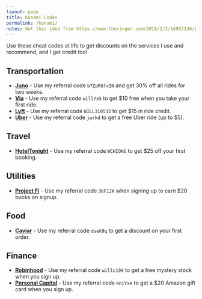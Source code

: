 ```yaml
---
layout: page
title: Konami Codes
permalink: /konami/
notes: Got this idea from https://www.theringer.com/2018/2/2/16957136/promo-codes-for-ringer-podcast-listeners and https://www.hoteltonight.com/promo-codes
---
```

Use these cheat codes at life to get discounts on the services I use and recommend, and I get credit too!

## Transportation

* **[Juno](https://join.gojuno.com/b7ZpRGfxIN)** - Use my referral code
  `b7ZpRGfxIN` and get 30% off all rides for two weeks.
* **[Via](https://ridewithvia.com/?pid=User_invite&c=email)** - Use my referral code `will7x5` to get $10 free when you take your first ride.
* **[Lyft](https://www.lyft.com/i/WILL310532)** - Use my referral code `WILL310532` to get $15 in ride credit.
* **[Uber](https://www.uber.com/invite/jwrkd)** - Use my referral code `jwrkd` to get a free Uber ride (up to $5).

## Travel
* **[HotelTonight](https://txt.htltn.com/LJVXpXIAIN)** - Use my referral code `WCHIONG` to get $25 off your first booking.

## Utilities

* **[Project Fi](https://g.co/fi/r/36F12K)** - Use my referral code `36F12K` when
  signing up to earn $20 bucks on signup.

## Food

* **[Caviar](https://www.trycaviar.com/r/dsek9q)** - Use my referral code `dsek9q` to get a discount on your first order.

## Finance

* **[Robinhood](https://share.robinhood.com/willc199)** - Use my referral code
  `willc199` to get a free mystery stock when you sign up.
* **[Personal Capital](http://share.personalcapital.com/x/kniYxe)** - Use my referral code
  `kniYxe` to get a $20 Amazon gift card when you sign up.
